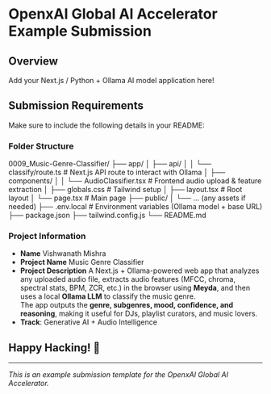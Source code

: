 # OpenxAI Global AI Accelerator Example Submission

## Overview

Add your Next.js / Python + Ollama AI model application here!

## Submission Requirements

Make sure to include the following details in your README:

### Folder Structure
0009_Music-Genre-Classifier/
├── app/
│   ├── api/
│   │   └── classify/route.ts     # Next.js API route to interact with Ollama
│   ├── components/
│   │   └── AudioClassifier.tsx   # Frontend audio upload & feature extraction
│   ├── globals.css               # Tailwind setup
│   ├── layout.tsx                # Root layout
│   └── page.tsx                  # Main page
├── public/
│   └── ... (any assets if needed)
├── .env.local                    # Environment variables (Ollama model + base URL)
├── package.json
├── tailwind.config.js
└── README.md


### Project Information
- **Name** Vishwanath Mishra
- **Project Name** Music Genre Classifier
- **Project Description** A Next.js + Ollama-powered web app that analyzes any uploaded audio file, extracts audio features (MFCC, chroma, spectral stats, BPM, ZCR, etc.) in the browser using **Meyda**, and then uses a local **Ollama LLM** to classify the music genre.  
  The app outputs the **genre, subgenres, mood, confidence, and reasoning**, making it useful for DJs, playlist curators, and music lovers.  
- **Track**: Generative AI + Audio Intelligence  



## Happy Hacking! 🚀

---

*This is an example submission template for the OpenxAI Global AI Accelerator.*